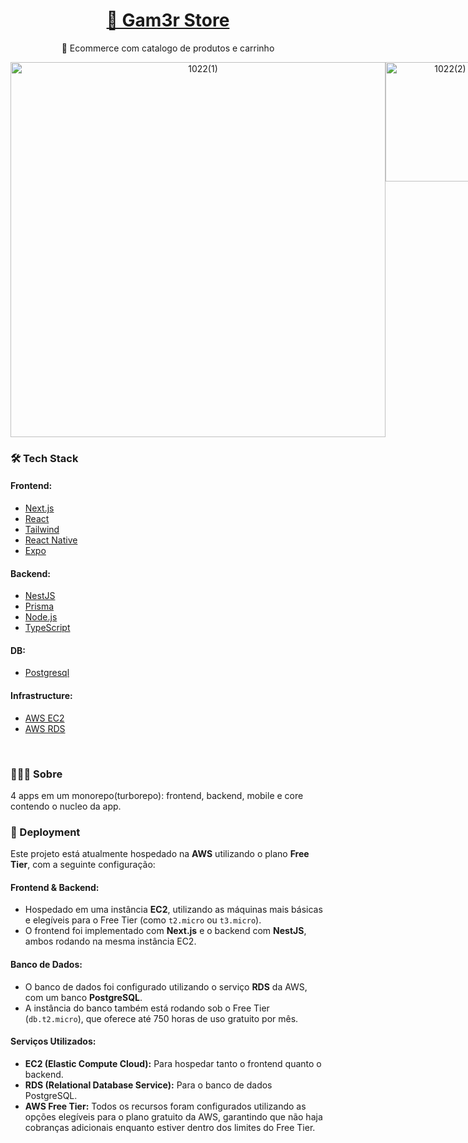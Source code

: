 <!-- Intro -->
<h1 align="center">
    <a href="https://pt-br.reactjs.org/">🤖 Gam3r Store</a>
</h1>
<p align="center">🚀 Ecommerce com catalogo de produtos e carrinho</p>

<div align="center">


  <div style="display: flex; align-items: flex-start;">
  <span>
    <img src="https://github.com/user-attachments/assets/cee5de16-b1cf-4303-ab4f-f72a80018653" alt="1022(1)" style="width: 600px; height: auto;" />
  </span>
  <span>
    <img src="https://github.com/user-attachments/assets/e91bec3b-9850-46b7-ac81-e4d686056584" alt="1022(2)" style="width: 191px; height: auto;" />
  </span>
</div>
  
</div>




<!-- TechStack -->
### 🛠 Tech Stack

#### **Frontend:**
- [Next.js](https://nextjs.org)
- [React](https://react.dev)
- [Tailwind](https://tailwindcss.com)
- [React Native](https://reactnative.dev/)
- [Expo](https://expo.io/)

#### **Backend:**
- [NestJS](https://nestjs.com)
- [Prisma](https://www.prisma.io)
- [Node.js](https://nodejs.org/en/)
- [TypeScript](https://www.typescriptlang.org/)

#### **DB:**
- [Postgresql](https://www.postgresql.org)

#### **Infrastructure:**
- [AWS EC2](https://aws.amazon.com/ec2)
- [AWS RDS](https://aws.amazon.com/rds)

</br>

### 🧑🏻‍💻 Sobre
  4 apps em um monorepo(turborepo): frontend, backend, mobile e core contendo o nucleo da app.

### 🚀 Deployment

Este projeto está atualmente hospedado na **AWS** utilizando o plano **Free Tier**, com a seguinte configuração:

#### **Frontend & Backend:**
- Hospedado em uma instância **EC2**, utilizando as máquinas mais básicas e elegíveis para o Free Tier (como `t2.micro` ou `t3.micro`).
- O frontend foi implementado com **Next.js** e o backend com **NestJS**, ambos rodando na mesma instância EC2.

#### **Banco de Dados:**
- O banco de dados foi configurado utilizando o serviço **RDS** da AWS, com um banco **PostgreSQL**.
- A instância do banco também está rodando sob o Free Tier (`db.t2.micro`), que oferece até 750 horas de uso gratuito por mês.

#### **Serviços Utilizados:**
- **EC2 (Elastic Compute Cloud):** Para hospedar tanto o frontend quanto o backend.
- **RDS (Relational Database Service):** Para o banco de dados PostgreSQL.
- **AWS Free Tier:** Todos os recursos foram configurados utilizando as opções elegíveis para o plano gratuito da AWS, garantindo que não haja cobranças adicionais enquanto estiver dentro dos limites do Free Tier.















